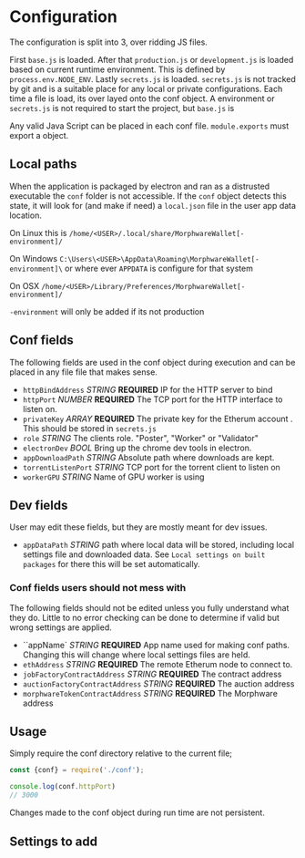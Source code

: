 # Configuration

The configuration is split into 3, over ridding JS files.

First `base.js` is loaded. After that `production.js` or `development.js` is
loaded based on current runtime environment. This is defined by
`process.env.NODE_ENV`. Lastly `secrets.js` is loaded. `secrets.js` is not
tracked by git and is a suitable place for any local or private configurations.
Each time a file is load, its over layed onto the conf object. A environment or
`secrets.js` is not required to start the project, but `base.js` is

Any valid Java Script can be placed in each conf file. `module.exports` must
export a object.


## Local paths

When the application is packaged by electron and ran as a distrusted executable
the `conf` folder is not accessible. If the `conf` object detects this state, it
will look for (and make if need) a `local.json` file in the user app data
location.

On Linux this is `/home/<USER>/.local/share/MorphwareWallet[-environment]/`
	
On Windows `C:\Users\<USER>\AppData\Roaming\MorphwareWallet[-environment]\` or
	where ever `APPDATA` is configure for that system

On OSX `/home/<USER>/Library/Preferences/MorphwareWallet[-environment]/`

`-environment` will only be added if its not production

## Conf fields

The following fields are used in the conf object during execution and can be
placed in any file file that makes sense.

* `httpBindAddress` *STRING* **REQUIRED** IP for the HTTP server to bind
* `httpPort` *NUMBER* **REQUIRED** The TCP port for the HTTP interface to listen
on.
* `privateKey` *ARRAY* **REQUIRED** The private key for the Etherum account
  . This should be stored in `secrets.js`
* `role` *STRING* The clients role. "Poster", "Worker" or "Validator"
* `electronDev` *BOOL* Bring up the chrome dev tools in electron.
* `appDownloadPath` *STRING* Absolute path where downloads are kept.
* `torrentListenPort` *STRING* TCP port for the torrent client to listen on
* `workerGPU` *STRING* Name of GPU worker is using

## Dev fields
User may edit these fields, but they are mostly meant for dev issues.

* `appDataPath` *STRING* path where local data will be stored, including
  local settings file and downloaded data. See
  `Local settings on built packages` for there this will be set automatically.


### Conf fields users should not mess with

The following fields should not be edited unless you fully understand what they
do. Little to no error checking can be done to determine if valid but wrong
settings are applied.

* ``appName` *STRING* **REQUIRED** App name used for making conf paths. Changing
	this will change where local settings files are held.
* `ethAddress` *STRING* **REQUIRED** The remote Etherum node to connect to.
* `jobFactoryContractAddress` *STRING* **REQUIRED** The contract address
* `auctionFactoryContractAddress` *STRING* **REQUIRED** The auction address
* `morphwareTokenContractAddress` *STRING* **REQUIRED** The Morphware address


## Usage

Simply require the conf directory relative to the current file;

```js
const {conf} = require('./conf');

console.log(conf.httpPort)
// 3000

```

Changes made to the conf object during run time are not persistent.

## Settings to add


